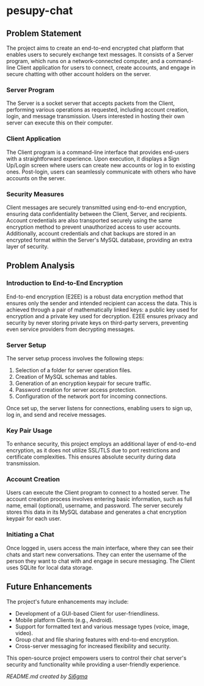 # pesupy-chat

## Problem Statement

The project aims to create an end-to-end encrypted chat platform that enables users to securely exchange text messages. It consists of a Server program, which runs on a network-connected computer, and a command-line Client application for users to connect, create accounts, and engage in secure chatting with other account holders on the server.

### Server Program

The Server is a socket server that accepts packets from the Client, performing various operations as requested, including account creation, login, and message transmission. Users interested in hosting their own server can execute this on their computer.

### Client Application

The Client program is a command-line interface that provides end-users with a straightforward experience. Upon execution, it displays a Sign Up/Login screen where users can create new accounts or log in to existing ones. Post-login, users can seamlessly communicate with others who have accounts on the server.

### Security Measures

Client messages are securely transmitted using end-to-end encryption, ensuring data confidentiality between the Client, Server, and recipients. Account credentials are also transported securely using the same encryption method to prevent unauthorized access to user accounts. Additionally, account credentials and chat backups are stored in an encrypted format within the Server's MySQL database, providing an extra layer of security.

## Problem Analysis

### Introduction to End-to-End Encryption

End-to-end encryption (E2EE) is a robust data encryption method that ensures only the sender and intended recipient can access the data. This is achieved through a pair of mathematically linked keys: a public key used for encryption and a private key used for decryption. E2EE ensures privacy and security by never storing private keys on third-party servers, preventing even service providers from decrypting messages.

### Server Setup

The server setup process involves the following steps:

1. Selection of a folder for server operation files.
2. Creation of MySQL schemas and tables.
3. Generation of an encryption keypair for secure traffic.
4. Password creation for server access protection.
5. Configuration of the network port for incoming connections.

Once set up, the server listens for connections, enabling users to sign up, log in, and send and receive messages.

### Key Pair Usage

To enhance security, this project employs an additional layer of end-to-end encryption, as it does not utilize SSL/TLS due to port restrictions and certificate complexities. This ensures absolute security during data transmission.

### Account Creation

Users can execute the Client program to connect to a hosted server. The account creation process involves entering basic information, such as full name, email (optional), username, and password. The server securely stores this data in its MySQL database and generates a chat encryption keypair for each user.

### Initiating a Chat

Once logged in, users access the main interface, where they can see their chats and start new conversations. They can enter the username of the person they want to chat with and engage in secure messaging. The Client uses SQLite for local data storage.

## Future Enhancements

The project's future enhancements may include:

- Development of a GUI-based Client for user-friendliness.
- Mobile platform Clients (e.g., Android).
- Support for formatted text and various message types (voice, image, video).
- Group chat and file sharing features with end-to-end encryption.
- Cross-server messaging for increased flexibility and security.

This open-source project empowers users to control their chat server's security and functionality while providing a user-friendly experience.

_README.md created by [Si6gma](https://github.com/Si6gma)_
